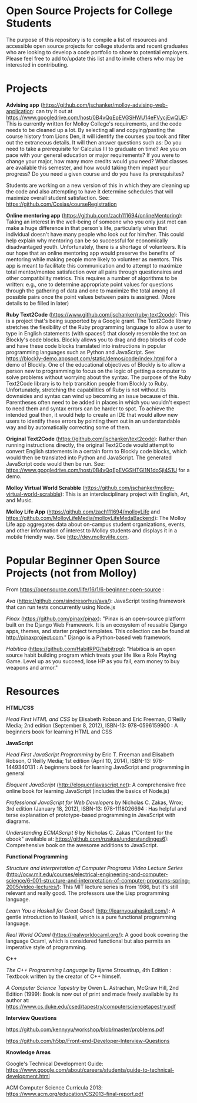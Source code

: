 # Open Source Projects for College Students
The purpose of this repository is to compile a list of resources and accessible open source projects for college students and recent graduates who are looking to develop a code portfolio to show to potential employers.  Please feel free to add to/update this list and to invite others who may be interested in contributing.

Projects
==

**Advising app** (https://github.com/jschanker/molloy-advising-web-application: can try it out at https://www.googledrive.com/host/0B4vQqEpEVGSHWU14eFVycjEwQUE): This is currently written for Molloy College's requirements, and the code needs to be cleaned up a lot.  By selecting all and copying/pasting the course history from Lions Den, it will identify the courses you took and filter out the extraneous details.  It will then answer questions such as: Do you need to take a prerequisite for Calculus III to graduate on time? Are you on pace with your general education or major requirements?  If you were to change your major, how many more credits would you need? What classes are available this semester, and how would taking them impact your progress? Do you need a given course and do you have its prerequisites?

Students are working on a new version of this in which they are cleaning up the code and also attempting to have it determine schedules that will maximize overall student satisfaction.  See: https://github.com/Cosias/courseRegistration

**Online mentoring app** (https://github.com/zach111694/onlineMentoring): Taking an interest in the well-being of someone who you only just met can make a huge difference in that person's life, particularly when that individual doesn't have many people who look out for him/her.  This could help explain why mentoring can be so successful for economically disadvantaged youth.  Unfortunately, there is a shortage of volunteers.  It is our hope that an online mentoring app would preserve the benefits of mentoring while making people more likely to volunteer as mentors.  This app is meant to facilitate this communication and to attempt to maximize total mentor/mentee satisfaction over all pairs through questionaires and other compatibility metrics.  This requires a number of algorithms to be written: e.g., one to determine appropriate point values for questions through the gathering of data and one to maximize the total among all possible pairs once the point values between pairs is assigned.  (More details to be filled in later)

**Ruby Text2Code** (https://www.github.com/jschanker/ruby-text2code): This is a project that's being supported by a Google grant.  The Text2Code library stretches the flexibility of the Ruby programming language to allow a user to type in English statements (with spaces!) that closely resemble the text on Blockly's code blocks.  Blockly allows you to drag and drop blocks of code and have these code blocks translated into instructions in popular programming languages such as Python and JavaScript. See: https://blockly-demo.appspot.com/static/demos/code/index.html for a demo of Blockly.  One of the educational objectives of Blockly is to allow a person new to programming to focus on the logic of getting a computer to solve problems without worrying about the syntax.  The purpose of the Ruby Text2Code library is to help transition people from Blockly to Ruby.  Unfortunately, stretching the capabilities of Ruby is not without its downsides and syntax can wind up becoming an issue because of this.  Parentheses often need to be added in places in which you wouldn't expect to need them and syntax errors can be harder to spot.  To achieve the intended goal then, it would help to create an IDE that would allow new users to identify these errors by pointing them out in an understandable way and by automatically correcting some of them.

**Original Text2Code** (https://github.com/jschanker/text2code): Rather than running instructions directly, the original Text2Code would attempt to convert English statements in a certain form to Blockly code blocks, which would then be translated into Python and JavaScript.  The generated JavaScript code would then be run.  See: https://www.googledrive.com/host/0B4vQqEpEVGSHTGl1N1doSjl4S1U for a demo.

**Molloy Virtual World Scrabble** (https://github.com/jschanker/molloy-virtual-world-scrabble): This is an interdisciplinary project with English, Art, and Music.

**Molloy Life App** (https://github.com/zach111694/molloyLife and https://github.com/MolloyLifeMedia/molloyLifeMedaBackend): The Molloy Life app aggregates data about on-campus student organizations, events, and other information of interest to Molloy students and displays it in a mobile friendly way.  See http://dev.molloylife.com.

Popular Beginner Open Source Projects (not from Molloy)
==
From https://opensource.com/life/16/1/6-beginner-open-source :

*Ava* (https://github.com/sindresorhus/ava/): JavaScript testing framework that can run tests concurrently using Node.js

*Pinax* (https://github.com/pinax/pinax): "Pinax is an open-source platform built on the Django Web Framework. It is an ecosystem of reusable Django apps, themes, and starter project templates. This collection can be found at http://pinaxproject.com."  Django is a Python-based web framework.

*Habitica* (https://github.com/HabitRPG/habitrpg): "Habitica is an open source habit building program which treats your life like a Role Playing Game. Level up as you succeed, lose HP as you fail, earn money to buy weapons and armor."

Resources
==
**HTML/CSS**

*Head First HTML and CSS* by Elisabeth Robson and Eric Freeman, O'Reilly Media; 2nd edition (September 8, 2012), ISBN-13: 978-0596159900 : A beginners book for learning HTML and CSS

**JavaScript**

*Head First JavaScript Programming* by Eric T. Freeman and Elisabeth Robson, O'Reilly Media; 1st edition (April 10, 2014), ISBN-13: 978-1449340131 : A beginners book for learning JavaScript and programming in general

*Eloquent JavaScript* (http://eloquentjavascript.net): A comprehensive free online book for learning JavaScript (includes the basics of Node.js)

*Professional JavaScript for Web Developers* by Nicholas C. Zakas, Wrox; 3rd edition (January 18, 2012), ISBN-13: 978-1118026694 : Has helpful and terse explanation of prototype-based programming in JavaScript with diagrams.

*Understanding ECMAScript 6* by Nicholas C. Zakas ("Content for the ebook" available at: https://github.com/nzakas/understandinges6): Comprehensive book on the awesome additions to JavaScript.

**Functional Programming**

*Structure and Interpretation of Computer Programs Video Lecture Series* (http://ocw.mit.edu/courses/electrical-engineering-and-computer-science/6-001-structure-and-interpretation-of-computer-programs-spring-2005/video-lectures/): This MIT lecture series is from 1986, but it's still relevant and really good.  The professors use the Lisp programming language.

*Learn You a Haskell for Great Good!* (http://learnyouahaskell.com/): A gentle introduction to Haskell, which is a pure functional programming language.

*Real World OCaml* (https://realworldocaml.org/): A good book covering the language Ocaml, which is considered functional but also permits an imperative style of programming.

**C++**

*The C++ Programming Language* by Bjarne Stroustrup, 4th Edition : Textbook written by the creator of C++ himself.

*A Computer Science Tapestry* by Owen L. Astrachan, McGraw Hill, 2nd Edition (1999):  Book is now out of print and made freely available by its author at: https://www.cs.duke.edu/csed/tapestry/computersciencetapestry.pdf

**Interview Questions**

https://github.com/kennyyu/workshop/blob/master/problems.pdf

https://github.com/h5bp/Front-end-Developer-Interview-Questions

**Knowledge Areas**

Google's Technical Development Guide: https://www.google.com/about/careers/students/guide-to-technical-development.html

ACM Computer Science Curricula 2013: https://www.acm.org/education/CS2013-final-report.pdf
